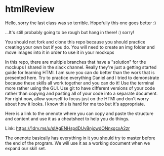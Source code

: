 # htmlReview

Hello, sorry the last class was so terrible. Hopefully this one goes better :)

...It's still probably going to be rough but hang in there! :) sorry!

You should not fork and clone this repo because you should practice creating your own but if you do. You will need to create an img folder and move images into it in order to use it in your mockups

In this repo, there are multiple branches that have a "solution" for the mockups I shared in the slack channel. Really they're just a getting started guide for learning HTMl. I am sure you can do better than the work that is presented here. Try to practice everything Daniel and I tried to demonstrate because these skills all work together and you can do it! Use the terminal more rather using the GUI. Use git to have different versions of your code rather than copying and pasting all of your code into a separate document. For right now, allow yourself to focus just on the HTMl and don't worry about how it looks. I know this is hard for me too but it's appropriate.


Here is a link to the onenote where you can copy and paste the structure and content and use it as a cheatsheet to help you do things.

Link: https://1drv.ms/u/s!AgENHspdDUvBnjcwdONnxgcxA2zr

The onenote basically has everything in it you should try to master before the end of the program. We will use it as a working document when we expand our skill set.